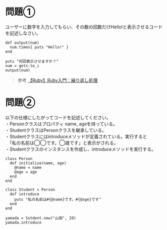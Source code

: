 # 問題①  
ユーザーに数字を入力してもらい、その数の回数だけHello!と表示させるコードを記述しなさい。  
```
def output(num)
  num.times{ puts "Hello!" }
end

puts "何回表示させますか？"
num = gets.to_i
output(num)
```
> 参考
[【Ruby】Ruby入門：繰り返し処理](https://qiita.com/Mocacamo/items/8c8d2cdab3e2210971e0)  


# 問題②  
以下の仕様にしたがってコードを記述してください。  
・Personクラスはプロパティ name, ageを持っている。  
・StudentクラスはPersonクラスを継承している。  
・Studentクラスにはintroduceメソッドが定義されている。実行すると  
　「私の名前は◯◯です。◯歳です」と表示がされる。  
・Studentクラスのインスタンスを作成し、introduceメソッドを実行する。  
```
class Person
  def initialize(name, age)
    @name = name
    @age = age
  end
end

class Student < Person
  def introduce
    puts "私の名前は#{@name}です。#{@age}です"
  end
end

yamada = Sutdent.new("山田", 20)
yamada.introduce
```
